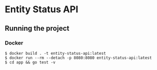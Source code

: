 # Entity Status API

## Running the project

### Docker

```
$ docker build . -t entity-status-api:latest
$ docker run --rm --detach -p 8080:8080 entity-status-api:latest
$ cd app && go test -v 
```
